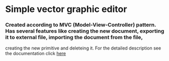 # Simple vector graphic editor
### Created according to MVC (Model-View-Controller) pattern. Has several features like creating the new document, exporting it to external file, importing the document from the file, 
creating the new primitive and deleteing it. For the detailed description see the documentation click [here](https://aizat08.github.io/advanced_assignment_05/)
